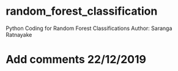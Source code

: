 # random_forest_classification
Python Coding for Random Forest Classifications 
Author: Saranga Ratnayake
# Add comments 22/12/2019 
